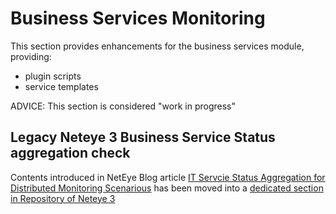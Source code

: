 # Business Services Monitoring

This section provides enhancements for the business services module, providing:
- plugin scripts
- service templates

ADVICE: This section is considered "work in progress"

## Legacy Neteye 3 Business Service Status aggregation check

Contents introduced in NetEye Blog article [IT Servcie Status Aggregation for Distributed Monitoring Scenarious](https://www.neteye-blog.com/2018/09/it-service-status-aggregation-for-distributed-monitoring-scenarios/) has been moved into a [dedicated section in Repository of Neteye 3](https://github.com/zampat/neteye3/business-services/)

